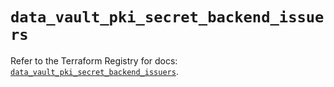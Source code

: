 # `data_vault_pki_secret_backend_issuers`

Refer to the Terraform Registry for docs: [`data_vault_pki_secret_backend_issuers`](https://registry.terraform.io/providers/hashicorp/vault/4.3.0/docs/data-sources/pki_secret_backend_issuers).
